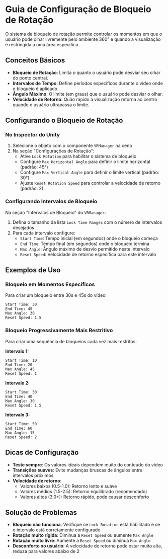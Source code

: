 # Guia de Configuração de Bloqueio de Rotação

O sistema de bloqueio de rotação permite controlar os momentos em que o usuário pode olhar livremente pelo ambiente 360° e quando a visualização é restringida a uma área específica.

## Conceitos Básicos

- **Bloqueio de Rotação**: Limita o quanto o usuário pode desviar seu olhar do ponto central.
- **Intervalos de Tempo**: Define períodos específicos durante o vídeo onde o bloqueio é aplicado.
- **Ângulo Máximo**: O limite (em graus) que o usuário pode desviar o olhar.
- **Velocidade de Retorno**: Quão rápido a visualização retorna ao centro quando o usuário ultrapassa o limite.

## Configurando o Bloqueio de Rotação

### No Inspector do Unity

1. Selecione o objeto com o componente `VRManager` na cena
2. Na seção "Configurações de Rotação":
   - Ative `Lock Rotation` para habilitar o sistema de bloqueio
   - Configure `Max Horizontal Angle` para definir o limite horizontal (padrão: 45°)
   - Configure `Max Vertical Angle` para definir o limite vertical (padrão: 30°)
   - Ajuste `Reset Rotation Speed` para controlar a velocidade de retorno (padrão: 2)

### Configurando Intervalos de Bloqueio

Na seção "Intervalos de Bloqueio" do `VRManager`:

1. Defina o tamanho da lista `Lock Time Ranges` com o número de intervalos desejados
2. Para cada intervalo configure:
   - `Start Time`: Tempo inicial (em segundos) onde o bloqueio começa
   - `End Time`: Tempo final (em segundos) onde o bloqueio termina
   - `Max Angle`: Ângulo máximo de desvio permitido neste intervalo
   - `Reset Speed`: Velocidade de retorno específica para este intervalo

## Exemplos de Uso

### Bloqueio em Momentos Específicos

Para criar um bloqueio entre 30s e 45s do vídeo:
```
Start Time: 30
End Time: 45
Max Angle: 30
Reset Speed: 1.5
```

### Bloqueio Progressivamente Mais Restritivo

Para criar uma sequência de bloqueios cada vez mais restritos:

**Intervalo 1:**
```
Start Time: 10
End Time: 20
Max Angle: 45
Reset Speed: 1
```

**Intervalo 2:**
```
Start Time: 30
End Time: 40
Max Angle: 30
Reset Speed: 1.5
```

**Intervalo 3:**
```
Start Time: 50
End Time: 60
Max Angle: 15
Reset Speed: 2
```

## Dicas de Configuração

- **Teste sempre**: Os valores ideais dependem muito do conteúdo do vídeo
- **Transições suaves**: Evite mudanças bruscas de ângulos entre intervalos próximos
- **Velocidade de retorno**: 
  - Valores baixos (0.5-1.0): Retorno lento e suave
  - Valores médios (1.5-2.5): Retorno equilibrado (recomendado)
  - Valores altos (3.0+): Retorno rápido, pode causar desconforto

## Solução de Problemas

- **Bloqueio não funciona**: Verifique se `Lock Rotation` está habilitado e se o intervalo está corretamente configurado
- **Rotação muito rígida**: Diminua a `Reset Speed` ou aumente `Max Angle`
- **Rotação muito livre**: Aumente a `Reset Speed` ou diminua `Max Angle`
- **Desconforto no usuário**: A velocidade de retorno pode estar muito alta, reduza para valores abaixo de 2 